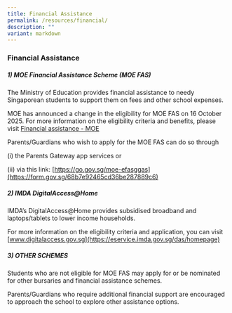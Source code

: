```yaml
---
title: Financial Assistance
permalink: /resources/financial/
description: ""
variant: markdown
---
```

### Financial Assistance

##### 1) MOE Financial Assistance Scheme (MOE FAS)

The Ministry of Education provides financial assistance to needy Singaporean students to support them on fees and other school expenses.


MOE has announced a change in the eligibility for MOE FAS on 16 October 2025.
For more information on the eligibility criteria and benefits, please visit
[Financial assistance - MOE](https://www.moe.gov.sg/financial-matters/financial-assistance)



Parents/Guardians who wish to apply for the MOE FAS can do so through

(i) the Parents Gateway app services or

(ii) via this link: [https://go.gov.sg/moe-efasggas](https://form.gov.sg/68b7e92465cd36be287889c6)


  
##### 2) IMDA DigitalAccess@Home

IMDA’s DigitalAccess@Home provides subsidised broadband and laptops/tablets to lower income households. 

For more information on the eligibility criteria and application, you can visit [www.digitalaccess.gov.sg](https://eservice.imda.gov.sg/das/homepage)

##### 3) OTHER SCHEMES

Students who are not eligible for MOE FAS may apply for or be nominated for other bursaries and financial assistance schemes.

Parents/Guardians who require additional financial support are encouraged to approach the school to explore other assistance options.